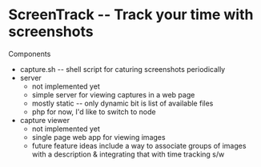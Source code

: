 # ScreenTrack -- Track your time with screenshots

Components

 - capture.sh -- shell script for caturing screenshots periodically
 - server 
 	- not implemented yet
 	- simple server for viewing captures in a web page
 	- mostly static -- only dynamic bit is list of available files
 	- php for now, I'd like to switch to node
 - capture viewer
 	- not implemented yet
 	- single page web app for viewing images
 	- future feature ideas include a way to associate groups of images with a description & integrating that with time tracking s/w
